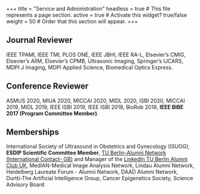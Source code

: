 +++
title = "Service and Administration"
headless = true  # This file represents a page section.
active = true  # Activate this widget? true/false
weight = 50  # Order that this section will appear.
+++

## Journal Reviewer

IEEE TPAMI, IEEE TMI, PLOS ONE, IEEE JBHI, IEEE RA-L, Elsevier’s CMIG, Elsevier’s AIIM, Elsevier’s CPMB, Ultrasonic Imaging, Springer’s IJCARS, MDPI J Imaging, MDPI Applied Science, Biomedical Optics Express.

## Conference Reviewer

ASMUS 2020, MIUA 2020, MICCAI 2020, MIDL 2020, ISBI 2020, MICCAI 2019, MIDL 2019, IEEE ISBI 2019, IEEE ISBI 2018, BioRob 2018, **IEEE BIBE 2017 (Program Committee Member)**.


## Memberships

International Society of Ultrasound in Obstetrics and Gynecology (ISUOG), **ESDIP Scientific Committee Member**, [TU Berlin-Alumni Network (International Contact- GB)](https://www.alumni.tu-berlin.de/en/alumni-commitment/international-alumni-contacts/great-britain/) and Manager of the [LinkedIn TU Berlin Alumni Club UK](https://www.linkedin.com/groups/13716197/), MedIAN-Medical Image Analysis Network, Lindau Alumni Network, Heidelberg Laureate Forum - Alumni Network, DAAD Alumni Network, Durtti-The Artificial Intelligence Group, Cancer Epigenetics Society, Science Advisory Board


